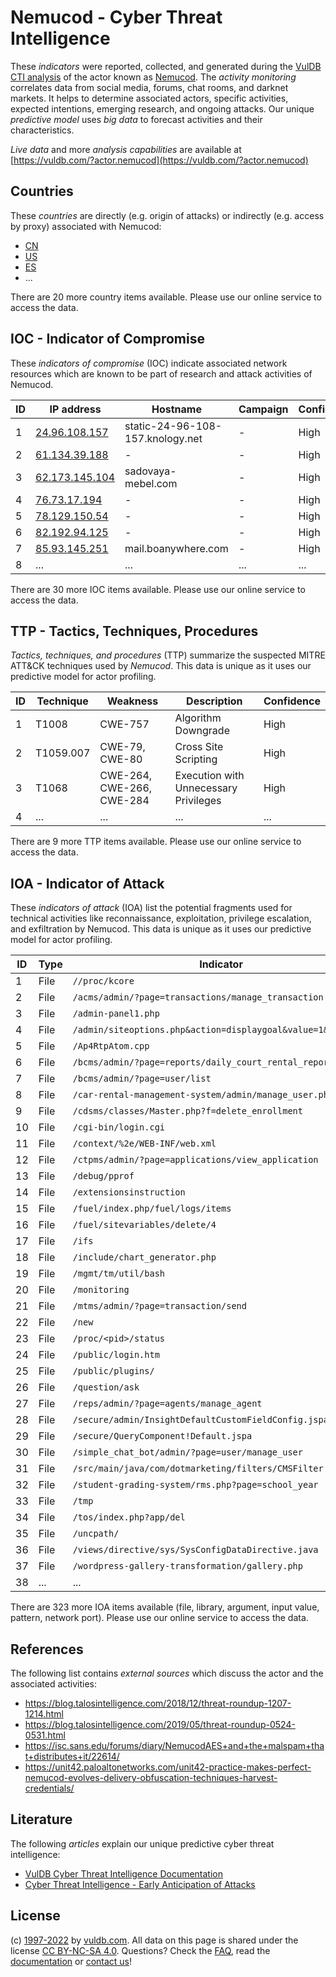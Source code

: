 # Nemucod - Cyber Threat Intelligence

These _indicators_ were reported, collected, and generated during the [VulDB CTI analysis](https://vuldb.com/?kb.cti) of the actor known as [Nemucod](https://vuldb.com/?actor.nemucod). The _activity monitoring_ correlates data from social media, forums, chat rooms, and darknet markets. It helps to determine associated actors, specific activities, expected intentions, emerging research, and ongoing attacks. Our unique _predictive model_ uses _big data_ to forecast activities and their characteristics.

_Live data_ and more _analysis capabilities_ are available at [https://vuldb.com/?actor.nemucod](https://vuldb.com/?actor.nemucod)

## Countries

These _countries_ are directly (e.g. origin of attacks) or indirectly (e.g. access by proxy) associated with Nemucod:

* [CN](https://vuldb.com/?country.cn)
* [US](https://vuldb.com/?country.us)
* [ES](https://vuldb.com/?country.es)
* ...

There are 20 more country items available. Please use our online service to access the data.

## IOC - Indicator of Compromise

These _indicators of compromise_ (IOC) indicate associated network resources which are known to be part of research and attack activities of Nemucod.

ID | IP address | Hostname | Campaign | Confidence
-- | ---------- | -------- | -------- | ----------
1 | [24.96.108.157](https://vuldb.com/?ip.24.96.108.157) | static-24-96-108-157.knology.net | - | High
2 | [61.134.39.188](https://vuldb.com/?ip.61.134.39.188) | - | - | High
3 | [62.173.145.104](https://vuldb.com/?ip.62.173.145.104) | sadovaya-mebel.com | - | High
4 | [76.73.17.194](https://vuldb.com/?ip.76.73.17.194) | - | - | High
5 | [78.129.150.54](https://vuldb.com/?ip.78.129.150.54) | - | - | High
6 | [82.192.94.125](https://vuldb.com/?ip.82.192.94.125) | - | - | High
7 | [85.93.145.251](https://vuldb.com/?ip.85.93.145.251) | mail.boanywhere.com | - | High
8 | ... | ... | ... | ...

There are 30 more IOC items available. Please use our online service to access the data.

## TTP - Tactics, Techniques, Procedures

_Tactics, techniques, and procedures_ (TTP) summarize the suspected MITRE ATT&CK techniques used by _Nemucod_. This data is unique as it uses our predictive model for actor profiling.

ID | Technique | Weakness | Description | Confidence
-- | --------- | -------- | ----------- | ----------
1 | T1008 | CWE-757 | Algorithm Downgrade | High
2 | T1059.007 | CWE-79, CWE-80 | Cross Site Scripting | High
3 | T1068 | CWE-264, CWE-266, CWE-284 | Execution with Unnecessary Privileges | High
4 | ... | ... | ... | ...

There are 9 more TTP items available. Please use our online service to access the data.

## IOA - Indicator of Attack

These _indicators of attack_ (IOA) list the potential fragments used for technical activities like reconnaissance, exploitation, privilege escalation, and exfiltration by Nemucod. This data is unique as it uses our predictive model for actor profiling.

ID | Type | Indicator | Confidence
-- | ---- | --------- | ----------
1 | File | `//proc/kcore` | Medium
2 | File | `/acms/admin/?page=transactions/manage_transaction` | High
3 | File | `/admin-panel1.php` | High
4 | File | `/admin/siteoptions.php&action=displaygoal&value=1&roleid=1` | High
5 | File | `/Ap4RtpAtom.cpp` | High
6 | File | `/bcms/admin/?page=reports/daily_court_rental_report` | High
7 | File | `/bcms/admin/?page=user/list` | High
8 | File | `/car-rental-management-system/admin/manage_user.php` | High
9 | File | `/cdsms/classes/Master.php?f=delete_enrollment` | High
10 | File | `/cgi-bin/login.cgi` | High
11 | File | `/context/%2e/WEB-INF/web.xml` | High
12 | File | `/ctpms/admin/?page=applications/view_application` | High
13 | File | `/debug/pprof` | Medium
14 | File | `/extensionsinstruction` | High
15 | File | `/fuel/index.php/fuel/logs/items` | High
16 | File | `/fuel/sitevariables/delete/4` | High
17 | File | `/ifs` | Low
18 | File | `/include/chart_generator.php` | High
19 | File | `/mgmt/tm/util/bash` | High
20 | File | `/monitoring` | Medium
21 | File | `/mtms/admin/?page=transaction/send` | High
22 | File | `/new` | Low
23 | File | `/proc/<pid>/status` | High
24 | File | `/public/login.htm` | High
25 | File | `/public/plugins/` | High
26 | File | `/question/ask` | High
27 | File | `/reps/admin/?page=agents/manage_agent` | High
28 | File | `/secure/admin/InsightDefaultCustomFieldConfig.jspa` | High
29 | File | `/secure/QueryComponent!Default.jspa` | High
30 | File | `/simple_chat_bot/admin/?page=user/manage_user` | High
31 | File | `/src/main/java/com/dotmarketing/filters/CMSFilter.java` | High
32 | File | `/student-grading-system/rms.php?page=school_year` | High
33 | File | `/tmp` | Low
34 | File | `/tos/index.php?app/del` | High
35 | File | `/uncpath/` | Medium
36 | File | `/views/directive/sys/SysConfigDataDirective.java` | High
37 | File | `/wordpress-gallery-transformation/gallery.php` | High
38 | ... | ... | ...

There are 323 more IOA items available (file, library, argument, input value, pattern, network port). Please use our online service to access the data.

## References

The following list contains _external sources_ which discuss the actor and the associated activities:

* https://blog.talosintelligence.com/2018/12/threat-roundup-1207-1214.html
* https://blog.talosintelligence.com/2019/05/threat-roundup-0524-0531.html
* https://isc.sans.edu/forums/diary/NemucodAES+and+the+malspam+that+distributes+it/22614/
* https://unit42.paloaltonetworks.com/unit42-practice-makes-perfect-nemucod-evolves-delivery-obfuscation-techniques-harvest-credentials/

## Literature

The following _articles_ explain our unique predictive cyber threat intelligence:

* [VulDB Cyber Threat Intelligence Documentation](https://vuldb.com/?kb.cti)
* [Cyber Threat Intelligence - Early Anticipation of Attacks](https://www.scip.ch/en/?labs.20201022)

## License

(c) [1997-2022](https://vuldb.com/?kb.changelog) by [vuldb.com](https://vuldb.com/?kb.about). All data on this page is shared under the license [CC BY-NC-SA 4.0](https://creativecommons.org/licenses/by-nc-sa/4.0/). Questions? Check the [FAQ](https://vuldb.com/?kb.faq), read the [documentation](https://vuldb.com/?kb) or [contact us](https://vuldb.com/?contact)!
